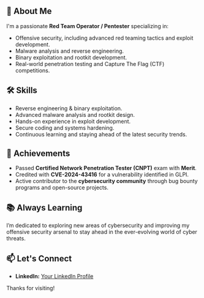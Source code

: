## 🌟 About Me

I'm a passionate **Red Team Operator / Pentester** specializing in:
- Offensive security, including advanced red teaming tactics and exploit development.
- Malware analysis and reverse engineering.
- Binary exploitation and rootkit development.
- Real-world penetration testing and Capture The Flag (CTF) competitions.

## 🛠️ Skills
- Reverse engineering & binary exploitation.
- Advanced malware analysis and rootkit design.
- Hands-on experience in exploit development.
- Secure coding and systems hardening.
- Continuous learning and staying ahead of the latest security trends.

## 🎯 Achievements
- Passed **Certified Network Penetration Tester (CNPT)** exam with **Merit**.
- Credited with **CVE-2024-43416** for a vulnerability identified in GLPI.
- Active contributor to the **cybersecurity community** through bug bounty programs and open-source projects.

## 📚 Always Learning
I’m dedicated to exploring new areas of cybersecurity and improving my offensive security arsenal to stay ahead in the ever-evolving world of cyber threats.

## 📫 Let's Connect
- **LinkedIn:** [Your LinkedIn Profile](https://linkedin.com/in/joão-martinez)

Thanks for visiting!
